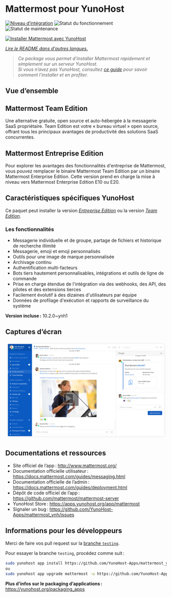 <!--
Nota bene : ce README est automatiquement généré par <https://github.com/YunoHost/apps/tree/master/tools/readme_generator>
Il NE doit PAS être modifié à la main.
-->

# Mattermost pour YunoHost

[![Niveau d’intégration](https://apps.yunohost.org/badge/integration/mattermost)](https://ci-apps.yunohost.org/ci/apps/mattermost/)
![Statut du fonctionnement](https://apps.yunohost.org/badge/state/mattermost)
![Statut de maintenance](https://apps.yunohost.org/badge/maintained/mattermost)

[![Installer Mattermost avec YunoHost](https://install-app.yunohost.org/install-with-yunohost.svg)](https://install-app.yunohost.org/?app=mattermost)

*[Lire le README dans d'autres langues.](./ALL_README.md)*

> *Ce package vous permet d’installer Mattermost rapidement et simplement sur un serveur YunoHost.*  
> *Si vous n’avez pas YunoHost, consultez [ce guide](https://yunohost.org/install) pour savoir comment l’installer et en profiter.*

## Vue d’ensemble

## Mattermost Team Edition

Une alternative gratuite, open source et auto-hébergée à la messagerie SaaS propriétaire. Team Edition est votre « bureau virtuel » open source, offrant tous les principaux avantages de productivité des solutions SaaS concurrentes.

## Mattermost Entreprise Edition

Pour explorer les avantages des fonctionnalités d'entreprise de Mattermost, vous pouvez remplacer le binaire Mattermost Team Edition par un binaire Mattermost Enterprise Edition. Cette version prend en charge la mise à niveau vers Mattermost Enterprise Edition E10 ou E20. 

## Caractéristiques spécifiques YunoHost

Ce paquet peut installer la version [*Entreprise Edition*](https://docs.mattermost.com/overview/product.html#mattermost-enterprise-edition) ou la version [*Team Edition*](https://docs.mattermost.com/overview/product.html#mattermost-team-edition).


### Les fonctionnalités

- Messagerie individuelle et de groupe, partage de fichiers et historique de recherche illimité
- Messagerie, emoji et emoji personnalisés
- Outils pour une image de marque personnalisée
- Archivage continu
- Authentification multi-facteurs
- Bots tiers hautement personnalisables, intégrations et outils de ligne de commande
- Prise en charge étendue de l'intégration via des webhooks, des API, des pilotes et des extensions tierces
- Facilement évolutif à des dizaines d'utilisateurs par équipe
- Données de profilage d'exécution et rapports de surveillance du système


**Version incluse :** 10.2.0~ynh1

## Captures d’écran

![Capture d’écran de Mattermost](./doc/screenshots/screenshot.png)

## Documentations et ressources

- Site officiel de l’app : <http://www.mattermost.org/>
- Documentation officielle utilisateur : <https://docs.mattermost.com/guides/messaging.html>
- Documentation officielle de l’admin : <https://docs.mattermost.com/guides/deployment.html>
- Dépôt de code officiel de l’app : <https://github.com/mattermost/mattermost-server>
- YunoHost Store : <https://apps.yunohost.org/app/mattermost>
- Signaler un bug : <https://github.com/YunoHost-Apps/mattermost_ynh/issues>

## Informations pour les développeurs

Merci de faire vos pull request sur la [branche `testing`](https://github.com/YunoHost-Apps/mattermost_ynh/tree/testing).

Pour essayer la branche `testing`, procédez comme suit :

```bash
sudo yunohost app install https://github.com/YunoHost-Apps/mattermost_ynh/tree/testing --debug
ou
sudo yunohost app upgrade mattermost -u https://github.com/YunoHost-Apps/mattermost_ynh/tree/testing --debug
```

**Plus d’infos sur le packaging d’applications :** <https://yunohost.org/packaging_apps>
